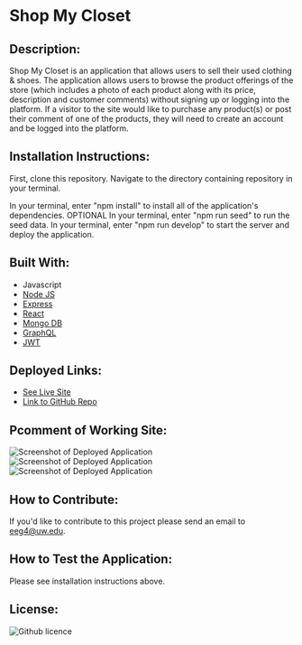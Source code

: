 # Shop My Closet

## Description:

Shop My Closet is an application that allows users to sell their used clothing & shoes.
The application allows users to browse the product offerings of the store (which includes a photo of each product along with its price, description and customer comments) without signing up or logging into the platform. If a visitor to the site would like to purchase any product(s) or post their comment of one of the products, they will need to create an account and be logged into the platform.

## Installation Instructions:

First, clone this repository. Navigate to the directory containing repository in your terminal.

In your terminal, enter "npm install" to install all of the application's dependencies.
OPTIONAL In your terminal, enter "npm run seed" to run the seed data.
In your terminal, enter "npm run develop" to start the server and deploy the application.

## Built With:

- Javascript
- [Node JS](https://nodejs.org/en/)
- [Express](https://www.npmjs.com/package/express)
- [React](https://www.npmjs.com/package/react)
- [Mongo DB](https://www.npmjs.com/package/mongodb)
- [GraphQL](https://graphql.org/)
- [JWT](https://www.npmjs.com/package/jsonwebtoken)

## Deployed Links:

- [See Live Site](https://shop-my-closet.herokuapp.com/)
- [Link to GitHub Repo](https://github.com/egraham96/ShopMyCloset)

## Pcomment of Working Site:

![Screenshot of Deployed Application](./public/images/ScreenshotofDeployedApplication.PNG)
![Screenshot of Deployed Application](./public/images/ScreenshotofDeployedApplication2.PNG)
![Screenshot of Deployed Application](./public/images/ScreenshotofDeployedApplication3.PNG)

## How to Contribute:

If you'd like to contribute to this project please send an email to eeg4@uw.edu.

## How to Test the Application:

Please see installation instructions above.

## License:

![Github licence](http://img.shields.io/badge/license-MIT-blue.svg)
